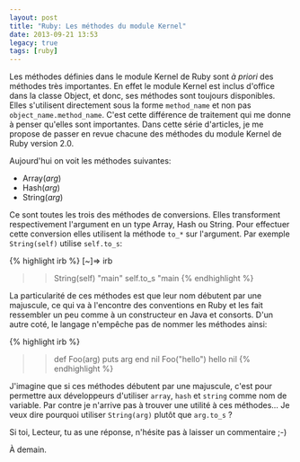 ```yaml
---
layout: post
title: "Ruby: Les méthodes du module Kernel"
date: 2013-09-21 13:53
legacy: true
tags: [ruby]
---
```




Les méthodes définies dans le module Kernel de Ruby sont *à priori* des
méthodes très importantes. En effet le module Kernel est inclus d'office
dans la classe Object, et donc, ses méthodes sont toujours disponibles.
Elles s'utilisent directement sous la forme `method_name` et non pas
`object_name.method_name`. C'est cette différence de traitement qui
me donne à penser qu'elles sont importantes. Dans cette série d'articles,
je me propose de passer en revue chacune des méthodes du module Kernel
de Ruby version 2.0.

<!-- more -->

Aujourd'hui on voit les méthodes suivantes:

* Array(*arg*)
* Hash(*arg*)
* String(*arg*)

Ce sont toutes les trois des méthodes de conversions. Elles transforment
respectivement l'argument en un type Array, Hash ou String. Pour effectuer
cette conversion elles utilisent la méthode `to_*` sur l'argument. Par
exemple `String(self)` utilise `self.to_s`:

{% highlight irb %}
[~]⇒ irb
>> String(self)
"main"
>> self.to_s
"main
{% endhighlight %}

La particularité de ces méthodes est que leur nom débutent par une majuscule,
ce qui va à l'encontre des conventions en Ruby et les fait ressembler un
peu comme à un constructeur en Java et consorts. D'un autre coté, le langage
n'empêche pas de nommer les méthodes ainsi:

{% highlight irb %}
>> def Foo(arg)
>>   puts arg
>> end
nil
>> Foo("hello")
hello
nil
{% endhighlight %}

J'imagine que si ces méthodes débutent par une majuscule, c'est pour
permettre aux développeurs d'utiliser `array`, `hash` et `string` comme
nom de variable. Par contre je n'arrive pas à trouver une utilité à
ces méthodes… Je veux dire pourquoi utiliser `String(arg)` plutôt que
`arg.to_s` ?

Si toi, Lecteur, tu as une réponse, n'hésite pas à laisser un commentaire ;-)





À demain.



